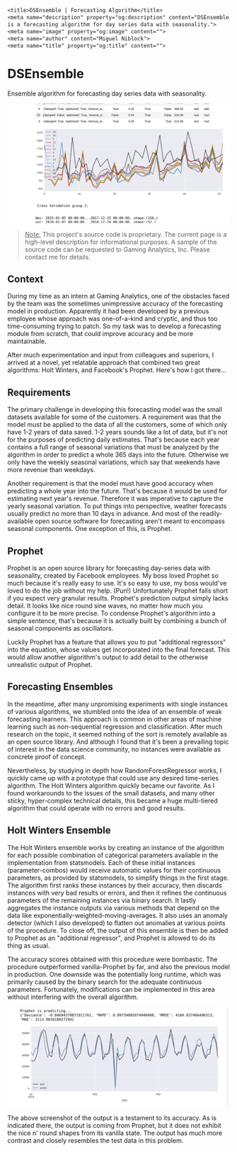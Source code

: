     <title>DSEnsemble | Forecasting Algorithm</title>
    <meta name="description" property="og:description" content="DSEnsemble is a forecasting algorithm for day series data with seasonality.">
    <meta name="image" property="og:image" content="">
    <meta name="author" content="Miguel Niblock">
    <meta name="title" property="og:title" content="">

# DSEnsemble

Ensemble algorithm for forecasting day series data with seasonality.

<span class="image main"><img src="../images/dsensemble_screenshot.png" alt="" /></span>

> <u>Note:</u> This project's source code is proprietary. The current page is a high-level description for informational purposes. A sample of the source code can be requested to Gaming Analytics, Inc. Please contact me for details.

## Context

During my time as an intern at Gaming Analytics, one of the obstacles faced by the team was the sometimes unimpressive accuracy of the forecasting model in production. Apparently it had been developed by a previous employee whose approach was one-of-a-kind and cryptic, and thus too time-consuming trying to patch. So my task was to develop a forecasting module from scratch, that could improve accuracy and be more maintainable.

After much experimentation and input from colleagues and superiors, I arrived at a novel, yet relatable approach that combined two great algorithms: Holt Winters, and Facebook's Prophet. Here's how I got there...

## Requirements

The primary challenge in developing this forecasting model was the small datasets available for some of the customers. A requirement was that the model must be applied to the data of all the customers, some of which only have 1-2 years of data saved. 1-2 years sounds like a lot of data, but it's not for the purposes of predicting daily estimates. That's because each year contains a full range of seasonal variations that must be analyzed by the algorithm in order to predict a whole 365 days into the future. Otherwise we only have the weekly seasonal variations, which say that weekends have more revenue than weekdays.

Another requirement is that the model must have good accuracy when predicting a whole year into the future. That's because it would be used for estimating next year's revenue. Therefore it was imperative to capture the yearly seasonal variation. To put things into perspective, weather forecasts usually predict no more than 10 days in advance. And most of the readily-available open source software for forecasting aren't meant to encompass seasonal components. One exception of this, is Prophet.

## Prophet

Prophet is an open source library for forecasting day-series data with seasonality, created by Facebook employees. My boss loved Prophet so much because it's really easy to use. It's so easy to use, my boss would've loved to do the job without my help. (Pun!) Unfortunately Prophet falls short if you expect very granular results. Prophet's prediction output simply lacks detail. It looks like nice round sine waves, no matter how much you configure it to be more precise. To condense Prophet's algorithm into a simple sentence, that's because it is actually built by combining a bunch of seasonal components as oscillators.

Luckily Prophet has a feature that allows you to put "additional regressors" into the equation, whose values get incorporated into the final forecast. This would allow another algorithm's output to add detail to the otherwise unrealistic output of Prophet. 

## Forecasting Ensembles

In the meantime, after many unpromising experiments with single instances of various algorithms, we stumbled onto the idea of an ensemble of weak forecasting learners. This approach is common in other areas of machine learning such as non-sequential regression and classification. After much research on the topic, it seemed nothing of the sort is remotely available as an open source library. And although I found that it's been a prevailing topic of interest in the data science community, no instances were available as concrete proof of concept. 

Nevertheless, by studying in depth how RandomForestRegressor works, I quickly came up with a prototype that could use any desired time-series algorithm. The Holt Winters algorithm quickly became our favorite. As I found workarounds to the issues of the small datasets, and many other sticky, hyper-complex technical details, this became a huge multi-tiered algorithm that could operate with no errors and good results.

## Holt Winters Ensemble

The Holt Winters ensemble works by creating an instance of the algorithm for each possible combination of categorical parameters available in the implementation from statsmodels. Each of these initial instances (parameter-combos) would receive automatic values for their continuous parameters, as provided by statsmodels, to simplify things in the first stage. The algorithm first ranks these instances by their accuracy, then discards instances with very bad results or errors, and then it refines the continuous parameters of the remaining instances via binary search. It lastly aggregates the instance outputs via various methods that depend on the data like exponentially-weighted-moving-averages. It also uses an anomaly detector (which I also developed) to flatten out anomalies at various points of the procedure. To close off, the output of this ensemble is then be added to Prophet as an "additional regressor", and Prophet is allowed to do its thing as usual. 

The accuracy scores obtained with this procedure were bombastic. The procedure outperformed vanilla-Prophet by far, and also the previous model in production. One downside was the potentially long runtime, which was primarily caused by the binary search for the adequate continuous parameters. Fortunately, modifications can be implemented in this area without interfering with the overall algorithm. 

<span class="image main"><img src="../images/dsensemble_output.png" alt="" /></span>

The above screenshot of the output is a testament to its accuracy. As is indicated there, the output is coming from Prophet, but it does not exhibit the nice n' round shapes from its vanilla state. The output has much more contrast and closely resembles the test data in this problem.